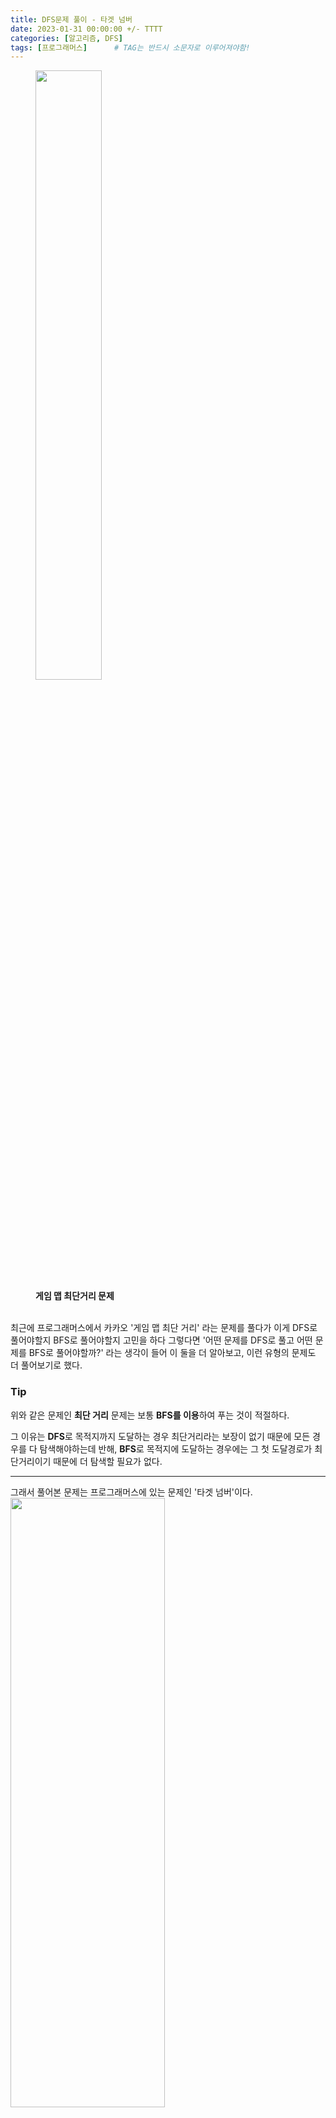 ```yaml
---
title: DFS문제 풀이 - 타겟 넘버
date: 2023-01-31 00:00:00 +/- TTTT
categories: [알고리즘, DFS]
tags: [프로그래머스]		# TAG는 반드시 소문자로 이루어져야함!
---
```


<figure>
      <img src="https://velog.velcdn.com/images/jws1228/post/85befbbb-fd2f-405f-9aed-3669cd11d4d1/image.png" width="50%" height="50%">
<figcaption><B>게임 맵 최단거리 문제</B></figcaption>
    </figure>
<br>
최근에 프로그래머스에서 카카오 '게임 맵 최단 거리' 라는 문제를 풀다가 이게 DFS로 풀어야할지 BFS로 풀어야할지 고민을 하다 그렇다면 '어떤 문제를 DFS로 풀고 어떤 문제를 BFS로 풀어야할까?' 라는 생각이 들어 이 둘을 더 알아보고, 이런 유형의 문제도 더 풀어보기로 했다.

### Tip
위와 같은 문제인 **최단 거리** 문제는 보통 **BFS를 이용**하여 푸는 것이 적절하다.

그 이유는 **DFS**로 목적지까지 도달하는 경우 최단거리라는 보장이 없기 때문에 모든 경우를 다 탐색해야하는데 반해, **BFS**로 목적지에 도달하는 경우에는 그 첫 도달경로가 최단거리이기 때문에 더 탐색할 필요가 없다.

---

그래서 풀어본 문제는 프로그래머스에 있는 문제인 '타겟 넘버'이다.
    <img src="https://velog.velcdn.com/images/jws1228/post/0386eaac-e0eb-494f-9a62-3f8e12791478/image.png" width="70%" height="50%">
    
[문제 링크](https://school.programmers.co.kr/learn/courses/30/lessons/43165)

## 문제 설명

n개의 음이 아닌 정수들이 있습니다. 이 정수들을 순서를 바꾸지 않고 적절히 더하거나 빼서 타겟 넘버를 만들려고 합니다. 예를 들어 [1, 1, 1, 1, 1]로 숫자 3을 만들려면 다음 다섯 방법을 쓸 수 있습니다.

-1+1+1+1+1 = 3
+1-1+1+1+1 = 3
+1+1-1+1+1 = 3
+1+1+1-1+1 = 3
+1+1+1+1-1 = 3
사용할 수 있는 숫자가 담긴 배열 numbers, 타겟 넘버 target이 매개변수로 주어질 때 숫자를 적절히 더하고 빼서 타겟 넘버를 만드는 방법의 수를 return 하도록 solution 함수를 작성해주세요.

## 문제 접근
* 뒤에 어떤 숫자가 어떤 부호로 나올지 모르기 때문에 그냥 모든 경우를 탐색해야할 것 같다.

* 순서가 고정되어 있고 부호는 더하기와 빼기밖에 없다. 그리고 제한사항의 numbers의 길이가 20을 넘지 않기 때문에 모든 경우를 탐색해도 2²⁰(더하기 or 빼기를 20번 반복) = 약 100만 이기 때문에 무리한 연산없이 수행할 수 있다. 

* DFS나 BFS 어떤 방법을 써도 상관없을 것 같다. 나는 익숙한 DFS를 사용하였다.

## 풀이 코드

```python
def solution(numbers, target):
    global length, count
    length = len(numbers)
    ## print("길이",length)
    result = 0
    count = 0
    recursion(0,result, numbers, target)
    print("카운팅",count)
    return count

def recursion(depth, result , nums, target):
    global count
    ## print(depth, result)
    if depth == length: # 마지막 계산
        ## print("in")
         # target 과 같으면 카운팅           
        ## print('타겟:',target,"결과",result)
        if target == result:
            count += 1
        return

    recursion(depth+1, result + nums[depth] , nums, target)
    recursion(depth+1, result - nums[depth] , nums, target)


```
## DFS 풀이 정리(재귀 함수)
* 파라미터로 들어가야할 것을 정한다.
  * 파라미터로 꼭 들어가야 할 것: 탐색하면서 깊이에 따라 변하는 것
  ex) 깊이, 지나온 경로
  * 꼭 들어가지 않아도 될 것: 탐색하면서 변하지 않는 것
  ex) target, numbers 
        + 재귀함수 내에서 필요한 경우 전역으로 선언하여 사용하거나 파라미터로 넘겨 사용할 수 있다.(참조값을 넘겨주는 것이라서 부담 없음)
    
        
* 도달점에서 해야할 로직을 작성한다.

* 첫 시작점과 끝점의 로직을 잘 확인하여 빠지는 부분없이 잘 탐색하는지 확인한다.

## 개선점 
처음 방법으로, 파라미터로 계산된 수가 아닌 문자열 전체를 넘기고 마지막 깊이에 도달했을 때 한번에 계산하는 방법을 사용하였다.

하지만 이때 부호와 숫자로 경우를 나누다가, 숫자를 한 덩어리로 잘못 생각하여 두자릿 수 이상을 잘못 연산하였다. 하필 예제 케이스도 모두 한자릿 수라서 어느 부분이 잘못됐는지 거의 1시간 정도 찾은 것 같다..

**숫자를 형변환할 때 항상 조심하고 잘 됐는지 확인하자!**

